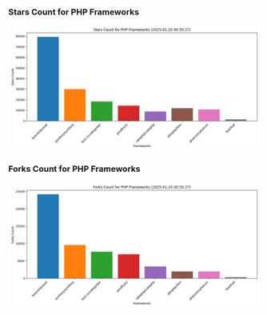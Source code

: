 ### Stars Count for PHP Frameworks

![Stars Chart](./archive/charts/20250120005027_stars_count.png)

### Forks Count for PHP Frameworks

![Forks Chart](./archive/charts/20250120005027_forks_count.png)

